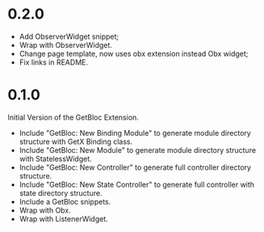 # 0.2.0

- Add ObserverWidget snippet;
- Wrap with ObserverWidget.
- Change page template, now uses obx extension instead Obx widget;
- Fix links in README.

# 0.1.0

Initial Version of the GetBloc Extension.

- Include "GetBloc: New Binding Module" to generate module directory structure with GetX Binding class.
- Include "GetBloc: New Module" to generate module directory structure with StatelessWidget.
- Include "GetBloc: New Controller" to generate full controller directory structure.
- Include "GetBloc: New State Controller" to generate full controller with state directory structure.
- Include a GetBloc snippets.
- Wrap with Obx.
- Wrap with ListenerWidget.
